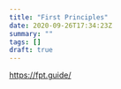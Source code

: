 ```yaml
---
title: "First Principles"
date: 2020-09-26T17:34:23Z
summary: ""
tags: []
draft: true
---
```


https://fpt.guide/
